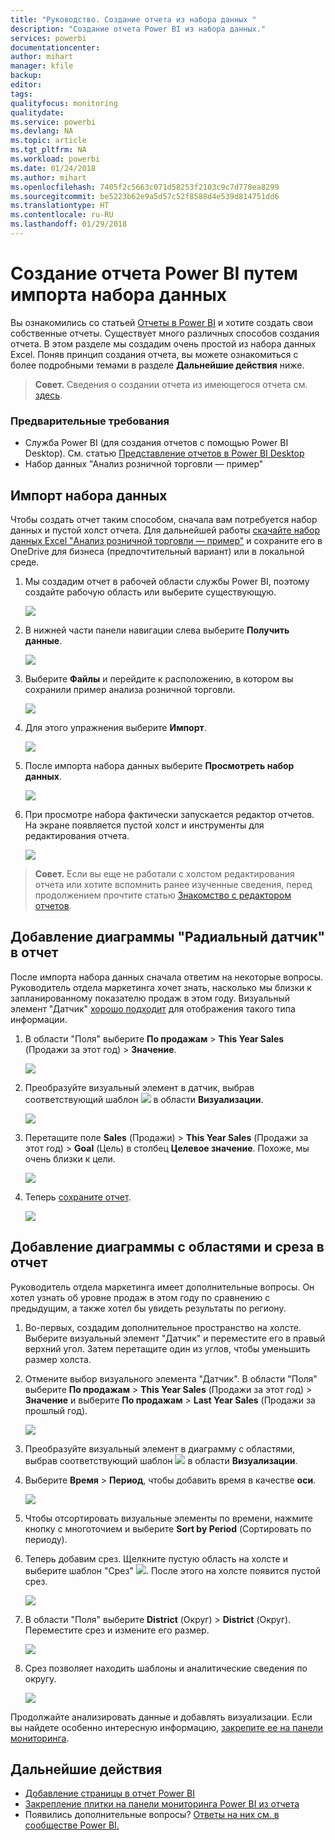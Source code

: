 ```yaml
---
title: "Руководство. Создание отчета из набора данных "
description: "Создание отчета Power BI из набора данных."
services: powerbi
documentationcenter: 
author: mihart
manager: kfile
backup: 
editor: 
tags: 
qualityfocus: monitoring
qualitydate: 
ms.service: powerbi
ms.devlang: NA
ms.topic: article
ms.tgt_pltfrm: NA
ms.workload: powerbi
ms.date: 01/24/2018
ms.author: mihart
ms.openlocfilehash: 7405f2c5663c071d58253f2103c9c7d778ea8299
ms.sourcegitcommit: be5223b62e9a5d57c52f8588d4e539d814751dd6
ms.translationtype: HT
ms.contentlocale: ru-RU
ms.lasthandoff: 01/29/2018
---
```

# <a name="create-a-new-power-bi-report-by-importing-a-dataset"></a>Создание отчета Power BI путем импорта набора данных
Вы ознакомились со статьей [Отчеты в Power BI](service-reports.md) и хотите создать свои собственные отчеты. Существует много различных способов создания отчета. В этом разделе мы создадим очень простой из набора данных Excel. Поняв принцип создания отчета, вы можете ознакомиться с более подробными темами в разделе **Дальнейшие действия** ниже.  

> **Совет.** Сведения о создании отчета из имеющегося отчета см. [здесь](power-bi-report-copy.md).
> 
### <a name="prerequisites"></a>Предварительные требования
- Служба Power BI (для создания отчетов с помощью Power BI Desktop). См. статью [Представление отчетов в Power BI Desktop](desktop-report-view.md)   
- Набор данных "Анализ розничной торговли — пример"

## <a name="import-the-dataset"></a>Импорт набора данных
Чтобы создать отчет таким способом, сначала вам потребуется набор данных и пустой холст отчета. Для дальнейшей работы [скачайте набор данных Excel "Анализ розничной торговли — пример"](http://go.microsoft.com/fwlink/?LinkId=529778) и сохраните его в OneDrive для бизнеса (предпочтительный вариант) или в локальной среде.

1. Мы создадим отчет в рабочей области службы Power BI, поэтому создайте рабочую область или выберите существующую.
   
   ![](media/service-report-create-new/power-bi-workspaces2.png)
2. В нижней части панели навигации слева выберите **Получить данные**.
   
   ![](media/service-report-create-new/power-bi-get-data3.png)
3. Выберите **Файлы** и перейдите к расположению, в котором вы сохранили пример анализа розничной торговли.
   
    ![](media/service-report-create-new/power-bi-select-files.png)
4. Для этого упражнения выберите **Импорт**.
   
   ![](media/service-report-create-new/power-bi-import.png)
5. После импорта набора данных выберите **Просмотреть набор данных**.
   
   ![](media/service-report-create-new/power-bi-view-dataset.png)
6. При просмотре набора фактически запускается редактор отчетов.  На экране появляется пустой холст и инструменты для редактирования отчета.
   
   ![](media/service-report-create-new/power-bi-blank-report.png)

> **Совет.** Если вы еще не работали с холстом редактирования отчета или хотите вспомнить ранее изученные сведения, перед продолжением прочтите статью [Знакомство с редактором отчетов](service-the-report-editor-take-a-tour.md).
> 
> 

## <a name="add-a-radial-gauge-to-the-report"></a>Добавление диаграммы "Радиальный датчик" в отчет
После импорта набора данных сначала ответим на некоторые вопросы.  Руководитель отдела маркетинга хочет знать, насколько мы близки к запланированному показателю продаж в этом году. Визуальный элемент "Датчик" [хорошо подходит](power-bi-report-visualizations.md) для отображения такого типа информации.

1. В области "Поля" выберите **По продажам** > **This Year Sales** (Продажи за этот год) > **Значение**.
   
    ![](media/service-report-create-new/power-bi-report-step1.png)
2. Преобразуйте визуальный элемент в датчик, выбрав соответствующий шаблон ![](media/service-report-create-new/powerbi-gauge-icon.png) в области **Визуализации**.
   
    ![](media/service-report-create-new/power-bi-report-step2.png)
3. Перетащите поле **Sales** (Продажи) > **This Year Sales** (Продажи за этот год) > **Goal** (Цель) в столбец **Целевое значение**. Похоже, мы очень близки к цели.
   
    ![](media/service-report-create-new/power-bi-report-step3.png)
4. Теперь [сохраните отчет](service-report-save.md).
   
   ![](media/service-report-create-new/powerbi-save.png)

## <a name="add-an-area-chart-and-slicer-to-the-report"></a>Добавление диаграммы с областями и среза в отчет
Руководитель отдела маркетинга имеет дополнительные вопросы. Он хотел узнать об уровне продаж в этом году по сравнению с предыдущим, а также хотел бы увидеть результаты по региону.

1. Во-первых, создадим дополнительное пространство на холсте. Выберите визуальный элемент "Датчик" и переместите его в правый верхний угол. Затем перетащите один из углов, чтобы уменьшить размер холста.
2. Отмените выбор визуального элемента "Датчик". В области "Поля" выберите **По продажам** > **This Year Sales** (Продажи за этот год) > **Значение** и выберите **По продажам** > **Last Year Sales** (Продажи за прошлый год).
   
    ![](media/service-report-create-new/power-bi-report-step4.png)
3. Преобразуйте визуальный элемент в диаграмму с областями, выбрав соответствующий шаблон ![](media/service-report-create-new/power-bi-areachart-icon.png) в области **Визуализации**.
4. Выберите **Время** > **Период**, чтобы добавить время в качестве **оси**.
   
    ![](media/service-report-create-new/power-bi-report-step5.png)
5. Чтобы отсортировать визуальные элементы по времени, нажмите кнопку с многоточием и выберите **Sort by Period** (Сортировать по периоду).
6. Теперь добавим срез. Щелкните пустую область на холсте и выберите шаблон "Срез" ![](media/service-report-create-new/power-bi-slicer-icon.png). После этого на холсте появится пустой срез.
   
    ![](media/service-report-create-new/power-bi-report-step6.png)    
7. В области "Поля" выберите **District** (Округ) > **District** (Округ). Переместите срез и измените его размер.
   
    ![](media/service-report-create-new/power-bi-report-step7.png)  
8. Срез позволяет находить шаблоны и аналитические сведения по округу.
   
   ![](media/service-report-create-new/power-bi-slicer-video2.gif)  

Продолжайте анализировать данные и добавлять визуализации. Если вы найдете особенно интересную информацию, [закрепите ее на панели мониторинга](service-dashboard-pin-tile-from-report.md).

## <a name="next-steps"></a>Дальнейшие действия
* [Добавление страницы в отчет Power BI](power-bi-report-add-page.md)  
* [Закрепление плитки на панели мониторинга Power BI из отчета](service-dashboard-pin-tile-from-report.md)   
* Появились дополнительные вопросы? [Ответы на них см. в сообществе Power BI.](http://community.powerbi.com/)

